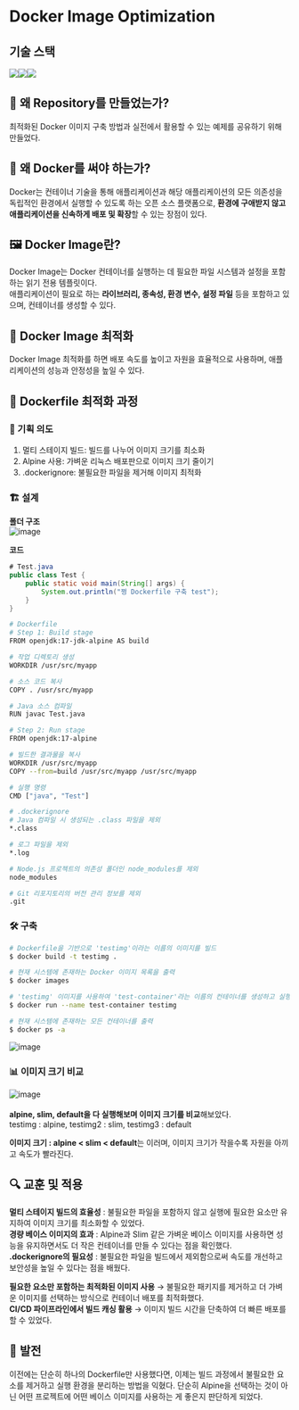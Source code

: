 # Docker Image Optimization

## 기술 스택
<img src="https://img.shields.io/badge/VirtualBox-183A61?style=for-the-badge&logo=VirtualBox&logoColor=black"><img src="https://img.shields.io/badge/Linux-FCC624?style=for-the-badge&logo=linux&logoColor=black"><img src="https://img.shields.io/badge/Docker-2496ED?style=for-the-badge&logo=Docker&logoColor=black"> 

## 🚀 왜 Repository를 만들었는가?
최적화된 Docker 이미지 구축 방법과 실전에서 활용할 수 있는 예제를 공유하기 위해 만들었다.

## 🦈 왜 Docker를 써야 하는가?
Docker는 컨테이너 기술을 통해 애플리케이션과 해당 애플리케이션의 모든 의존성을 독립적인 환경에서 실행할 수 있도록 하는 오픈 소스 플랫폼으로, **환경에 구애받지 않고 애플리케이션을 신속하게 배포 및 확장**할 수 있는 장점이 있다.

## 🖼️ Docker Image란?
Docker Image는 Docker 컨테이너를 실행하는 데 필요한 파일 시스템과 설정을 포함하는 읽기 전용 템플릿이다.<br>
애플리케이션이 필요로 하는 **라이브러리, 종속성, 환경 변수, 설정 파일** 등을 포함하고 있으며, 컨테이너를 생성할 수 있다.

## 🚀 Docker Image 최적화
Docker Image 최적화를 하면 배포 속도를 높이고 자원을 효율적으로 사용하며, 애플리케이션의 성능과 안정성을 높일 수 있다.

## 📄 Dockerfile 최적화 과정

### 🎯 기획 의도
1. 멀티 스테이지 빌드: 빌드를 나누어 이미지 크기를 최소화
2. Alpine 사용: 가벼운 리눅스 배포판으로 이미지 크기 줄이기
3. .dockerignore: 불필요한 파일을 제거해 이미지 최적화

### 🏗️ 설계
**폴더 구조**<br>
![image](https://github.com/user-attachments/assets/a04a2c0f-e636-48c0-975e-773f58e65786)

**코드**<br>
```java
# Test.java
public class Test {
    public static void main(String[] args) {
        System.out.println("쩡 Dockerfile 구축 test");
    }
}
```
```bash
# Dockerfile
# Step 1: Build stage
FROM openjdk:17-jdk-alpine AS build

# 작업 디렉토리 생성
WORKDIR /usr/src/myapp

# 소스 코드 복사
COPY . /usr/src/myapp

# Java 소스 컴파일
RUN javac Test.java

# Step 2: Run stage
FROM openjdk:17-alpine

# 빌드한 결과물을 복사
WORKDIR /usr/src/myapp
COPY --from=build /usr/src/myapp /usr/src/myapp

# 실행 명령
CMD ["java", "Test"]
```
```bash
# .dockerignore
# Java 컴파일 시 생성되는 .class 파일을 제외
*.class

# 로그 파일을 제외
*.log

# Node.js 프로젝트의 의존성 폴더인 node_modules를 제외
node_modules

# Git 리포지토리의 버전 관리 정보를 제외
.git
```

### 🛠️ 구축
```bash
# Dockerfile을 기반으로 'testimg'이라는 이름의 이미지를 빌드
$ docker build -t testimg .

# 현재 시스템에 존재하는 Docker 이미지 목록을 출력
$ docker images

# 'testimg' 이미지를 사용하여 'test-container'라는 이름의 컨테이너를 생성하고 실행
$ docker run --name test-container testimg

# 현재 시스템에 존재하는 모든 컨테이너를 출력
$ docker ps -a
```

![image](https://github.com/user-attachments/assets/e1fd482b-ac10-40a3-9fe7-f5a1bd7d3c50)

### 📊 이미지 크기 비교
![image](https://github.com/user-attachments/assets/9a2b21aa-6e23-441c-97f8-d0eeb41677b9)
<br><br>**alpine, slim, default을 다 실행해보며 이미지 크기를 비교**해보았다.
<br>testimg : alpine, testimg2 : slim, testimg3 : default

**이미지 크기 : alpine < slim < default**는 이러며, 이미지 크기가 작을수록 자원을 아끼고 속도가 빨라진다.

## 🔍 교훈 및 적용
**멀티 스테이지 빌드의 효율성** : 불필요한 파일을 포함하지 않고 실행에 필요한 요소만 유지하여 이미지 크기를 최소화할 수 있었다.<br>
**경량 베이스 이미지의 효과** : Alpine과 Slim 같은 가벼운 베이스 이미지를 사용하면 성능을 유지하면서도 더 작은 컨테이너를 만들 수 있다는 점을 확인했다.<br>
**.dockerignore의 필요성** : 불필요한 파일을 빌드에서 제외함으로써 속도를 개선하고 보안성을 높일 수 있다는 점을 배웠다.<br>

**필요한 요소만 포함하는 최적화된 이미지 사용** → 불필요한 패키지를 제거하고 더 가벼운 이미지를 선택하는 방식으로 컨테이너 배포를 최적화했다.<br>
**CI/CD 파이프라인에서 빌드 캐싱 활용** → 이미지 빌드 시간을 단축하여 더 빠른 배포를 할 수 있었다.<br>

## 🌱 발전
이전에는 단순히 하나의 Dockerfile만 사용했다면, 이제는 빌드 과정에서 불필요한 요소를 제거하고 실행 환경을 분리하는 방법을 익혔다. 단순히 Alpine을 선택하는 것이 아닌 어떤 프로젝트에 어떤 베이스 이미지를 사용하는 게 좋은지 판단하게 되었다.
